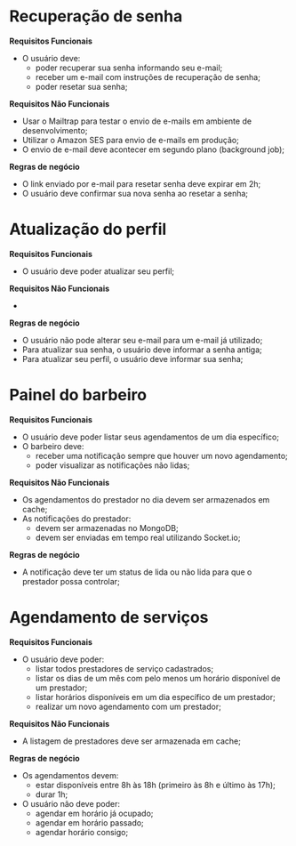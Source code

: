 # Recuperação de senha

**Requisitos Funcionais**

- O usuário deve:
  - poder recuperar sua senha informando seu e-mail;
  - receber um e-mail com instruções de recuperação de senha;
  - poder resetar sua senha;

**Requisitos Não Funcionais**

- Usar o Mailtrap para testar o envio de e-mails em ambiente de desenvolvimento;
- Utilizar o Amazon SES para envio de e-mails em produção;
- O envio de e-mail deve acontecer em segundo plano (background job);

**Regras de negócio**

- O link enviado por e-mail para resetar senha deve expirar em 2h;
- O usuário deve confirmar sua nova senha ao resetar a senha;

# Atualização do perfil

**Requisitos Funcionais**

- O usuário deve poder atualizar seu perfil;

**Requisitos Não Funcionais**

-

**Regras de negócio**

- O usuário não pode alterar seu e-mail para um e-mail já utilizado;
- Para atualizar sua senha, o usuário deve informar a senha antiga;
- Para atualizar seu perfil, o usuário deve informar sua senha;

# Painel do barbeiro

**Requisitos Funcionais**

- O usuário deve poder listar seus agendamentos de um dia específico;
- O barbeiro deve:
  - receber uma notificação sempre que houver um novo agendamento;
  - poder visualizar as notificações não lidas;

**Requisitos Não Funcionais**

- Os agendamentos do prestador no dia devem ser armazenados em cache;
- As notificações do prestador:
  - devem ser armazenadas no MongoDB;
  - devem ser enviadas em tempo real utilizando Socket.io;

**Regras de negócio**

- A notificação deve ter um status de lida ou não lida para que o prestador possa controlar;

# Agendamento de serviços

**Requisitos Funcionais**

- O usuário deve poder:
  - listar todos prestadores de serviço cadastrados;
  - listar os dias de um mês com pelo menos um horário disponível de um prestador;
  - listar horários disponíveis em um dia específico de um prestador;
  - realizar um novo agendamento com um prestador;

**Requisitos Não Funcionais**

- A listagem de prestadores deve ser armazenada em cache;

**Regras de negócio**

- Os agendamentos devem:
  - estar disponíveis entre 8h às 18h (primeiro às 8h e último às 17h);
  - durar 1h;
- O usuário não deve poder:
  - agendar em horário já ocupado;
  - agendar em horário passado;
  - agendar horário consigo;
